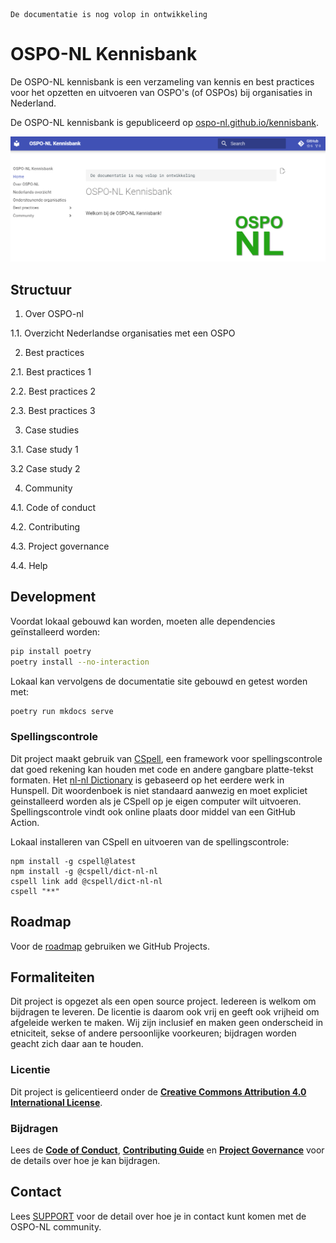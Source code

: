 ```{warning}
De documentatie is nog volop in ontwikkeling
```

# OSPO-NL Kennisbank

De OSPO-NL kennisbank is een verzameling van kennis en best practices voor het opzetten en uitvoeren van OSPO's (of OSPOs) bij organisaties in Nederland.

De OSPO-NL kennisbank is gepubliceerd op [ospo-nl.github.io/kennisbank](https://ospo-nl.github.io/kennisbank/).

![Kennisbank Screenshot](docs/assets/images/screenshot-kennisbank-OSPO-NL.png)

## Structuur

1. Over OSPO-nl

1.1. Overzicht Nederlandse organisaties met een OSPO

2. Best practices

2.1. Best practices 1

2.2. Best practices 2

2.3. Best practices 3

3. Case studies

3.1. Case study 1

3.2 Case study 2

4. Community

4.1. Code of conduct

4.2. Contributing

4.3. Project governance

4.4. Help

## Development

Voordat lokaal gebouwd kan worden, moeten alle dependencies geïnstalleerd worden:

```bash
pip install poetry
poetry install --no-interaction
```

Lokaal kan vervolgens de documentatie site gebouwd en getest worden met:

```bash
poetry run mkdocs serve
```

### Spellingscontrole

Dit project maakt gebruik van [CSpell](https://cspell.org/), een framework voor spellingscontrole dat goed rekening kan houden met code en andere gangbare platte-tekst formaten.
Het [nl-nl Dictionary](https://github.com/streetsidesoftware/cspell-dicts/tree/main/dictionaries/nl_NL) is gebaseerd op het eerdere werk in Hunspell.
Dit woordenboek is niet standaard aanwezig en moet expliciet geinstalleerd worden als je CSpell op je eigen computer wilt uitvoeren.
Spellingscontrole vindt ook online plaats door middel van een GitHub Action.

Lokaal installeren van CSpell en uitvoeren van de spellingscontrole:

```
npm install -g cspell@latest
npm install -g @cspell/dict-nl-nl
cspell link add @cspell/dict-nl-nl
cspell "**"
```

## Roadmap

Voor de [roadmap](https://github.com/orgs/ospo-nl/projects/1) gebruiken we GitHub Projects.


## Formaliteiten

Dit project is opgezet als een open source project. Iedereen is welkom om bijdragen te leveren. De licentie is daarom
ook vrij en geeft ook vrijheid om afgeleide werken te maken. Wij zijn inclusief en maken geen onderscheid in etniciteit,
sekse of andere persoonlijke voorkeuren; bijdragen worden geacht zich daar aan te houden.

### Licentie 
Dit project is gelicentieerd onder de **[Creative Commons Attribution 4.0 International
License](https://github.com/ospo-nl/.github/blob/main/LICENSE)**.

### Bijdragen
Lees de **[Code of Conduct](https://ospo-nl.github.io/kennisbank/Community/CODE_OF_CONDUCT/)**, **[Contributing Guide](https://ospo-nl.github.io/kennisbank/Community/CONTRIBUTING/)** en **[Project Governance](https://ospo-nl.github.io/kennisbank/Community/PROJECT_GOVERNANCE/)** voor de details over hoe je kan bijdragen.


## Contact

Lees [SUPPORT](https://ospo-nl.github.io/kennisbank/Community/SUPPORT/) voor de detail over hoe je in contact kunt komen
met de OSPO-NL community.
